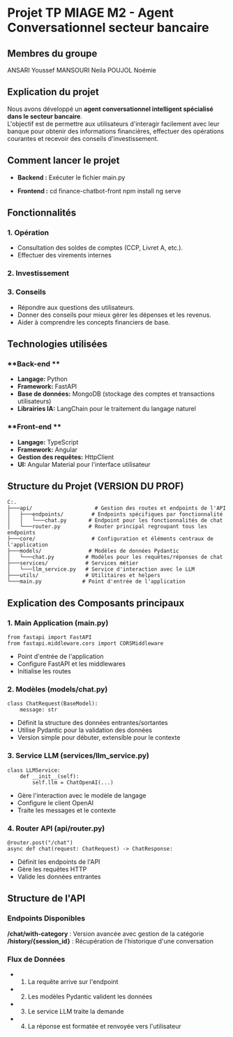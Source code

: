 # Projet TP MIAGE M2 - Agent Conversationnel secteur bancaire 

## Membres du groupe 
ANSARI Youssef
MANSOURI Neila
POUJOL Noémie

## Explication du projet
Nous avons développé un **agent conversationnel intelligent spécialisé dans le secteur bancaire**.  
L'objectif est de permettre aux utilisateurs d'interagir facilement avec leur banque pour obtenir des informations financières, effectuer des opérations courantes et recevoir des conseils d'investissement.

## Comment lancer le projet 
- **Backend :** 
   Exécuter le fichier main.py

- **Frontend :** 
   cd finance-chatbot-front
   npm install
   ng serve

## Fonctionnalités

### 1. Opération
- Consultation des soldes de comptes (CCP, Livret A, etc.).
- Effectuer des virements internes 

### 2. Investissement


### 3. Conseils
- Répondre aux questions des utilisateurs.
- Donner des conseils pour mieux gérer les dépenses et les revenus.
- Aider à comprendre les concepts financiers de base.


## Technologies utilisées
### **Back-end **
- **Langage:** Python  
- **Framework:** FastAPI  
- **Base de données:** MongoDB (stockage des comptes et transactions utilisateurs)  
- **Librairies IA:** LangChain pour le traitement du langage naturel  

### **Front-end **
- **Langage:** TypeScript  
- **Framework:** Angular  
- **Gestion des requêtes:** HttpClient  
- **UI:** Angular Material pour l'interface utilisateur  


## Structure du Projet (VERSION DU PROF)

```
C:.
├───api/                    # Gestion des routes et endpoints de l'API
│   ├───endpoints/         # Endpoints spécifiques par fonctionnalité
│   │   └───chat.py       # Endpoint pour les fonctionnalités de chat
│   └───router.py         # Router principal regroupant tous les endpoints
├───core/                  # Configuration et éléments centraux de l'application
├───models/               # Modèles de données Pydantic
│   └───chat.py          # Modèles pour les requêtes/réponses de chat
├───services/            # Services métier
│   └───llm_service.py   # Service d'interaction avec le LLM
├───utils/               # Utilitaires et helpers
└───main.py             # Point d'entrée de l'application
```




## Explication des Composants principaux

### 1. Main Application (main.py)
```
from fastapi import FastAPI
from fastapi.middleware.cors import CORSMiddleware
```
- Point d'entrée de l'application
- Configure FastAPI et les middlewares
- Initialise les routes
### 2. Modèles (models/chat.py)
```
class ChatRequest(BaseModel):
    message: str
```
- Définit la structure des données entrantes/sortantes
- Utilise Pydantic pour la validation des données
- Version simple pour débuter, extensible pour le contexte
### 3. Service LLM (services/llm_service.py)
```
class LLMService:
    def __init__(self):
        self.llm = ChatOpenAI(...)
```
- Gère l'interaction avec le modèle de langage
- Configure le client OpenAI
- Traite les messages et le contexte
### 4. Router API (api/router.py)
```
@router.post("/chat")
async def chat(request: ChatRequest) -> ChatResponse:
```
- Définit les endpoints de l'API
- Gère les requêtes HTTP
- Valide les données entrantes

## Structure de l'API

### Endpoints Disponibles
**/chat/with-category** : Version avancée avec gestion de la catégorie
**/history/{session_id}** : Récupération de l'historique d'une conversation

### Flux de Données
- 1. La requête arrive sur l'endpoint
- 2. Les modèles Pydantic valident les données
- 3. Le service LLM traite la demande
- 4. La réponse est formatée et renvoyée vers l'utilisateur
